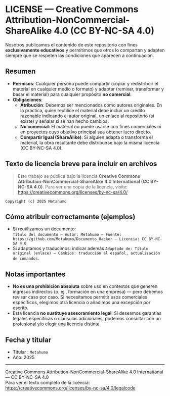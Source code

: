# LICENSE — Creative Commons Attribution-NonCommercial-ShareAlike 4.0 (CC BY-NC-SA 4.0)

Nosotros publicamos el contenido de este repositorio con fines **exclusivamente educativos** y permitimos que otros lo compartan y adapten siempre que se respeten las condiciones que aparecen a continuación.

## Resumen
- **Permisos**: Cualquier persona puede compartir (copiar y redistribuir el material en cualquier medio o formato) y adaptar (remixar, transformar y basar el material) para cualquier propósito **no comercial**.
- **Obligaciones**:
  - **Atribución**: Debemos ser mencionados como autores originales. En la práctica, quien reutilice el material debe incluir un crédito razonable indicando el autor original, un enlace al repositorio (si existe) y señalar si se han hecho cambios.
  - **No comercial**: El material no puede usarse con fines comerciales ni en proyectos cuyo objetivo principal sea obtener lucro directo.
  - **Compartir Igual (ShareAlike)**: Si alguien adapta o transforma el material, la obra resultante debe distribuirse bajo la misma licencia (CC BY-NC-SA 4.0).

## Texto de licencia breve para incluir en archivos
> Este trabajo se publica bajo la licencia **Creative Commons Attribution-NonCommercial-ShareAlike 4.0 International (CC BY-NC-SA 4.0)**. Para ver una copia de la licencia, visite: https://creativecommons.org/licenses/by-nc-sa/4.0/

`Copyright (c) 2025 Metahumo`

## Cómo atribuir correctamente (ejemplos)
- Si reutilizamos un documento:  
  `Título del documento — Autor: Metahumo — Fuente: https://github.com/Metahumo/Documento_Hacker — Licencia: CC BY-NC-SA 4.0`
- Si adaptamos y traducimos: indicar además `Adaptado de: Título original (enlace) — Cambios: traducción al español, actualización de comandos`.

## Notas importantes
- **No es una prohibición absoluta** sobre uso en contextos que generen ingresos indirectos (p. ej., formación en una empresa) — pero debemos revisar caso por caso. Si necesitamos permitir usos comerciales específicos, elegimos otra licencia o añadimos una excepción por escrito.
- Esta licencia **no sustituye asesoramiento legal**. Si deseamos garantías legales específicas o cláusulas adicionales, podemos consultar con un profesional y/o elegir una licencia distinta.

## Fecha y titular
- Titular : `Metahumo`
- Año: 2025

---

Creative Commons Attribution-NonCommercial-ShareAlike 4.0 International — CC BY-NC-SA 4.0  
Para ver el texto completo de la licencia: https://creativecommons.org/licenses/by-nc-sa/4.0/legalcode
